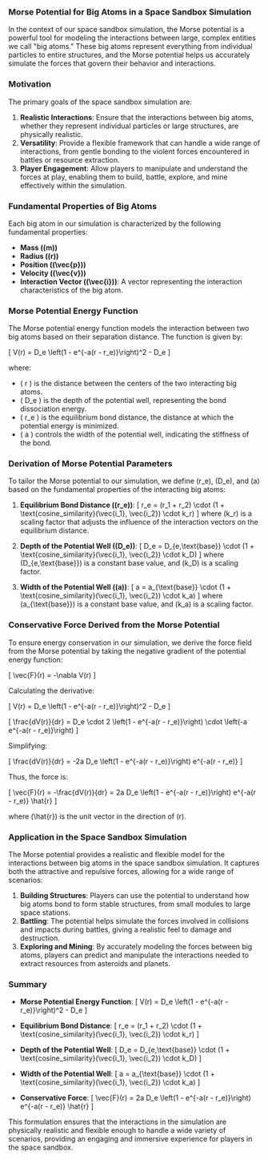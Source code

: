 ### Morse Potential for Big Atoms in a Space Sandbox Simulation

In the context of our space sandbox simulation, the Morse potential is a powerful tool for modeling the interactions between large, complex entities we call "big atoms." These big atoms represent everything from individual particles to entire structures, and the Morse potential helps us accurately simulate the forces that govern their behavior and interactions.

### Motivation

The primary goals of the space sandbox simulation are:
1. **Realistic Interactions**: Ensure that the interactions between big atoms, whether they represent individual particles or large structures, are physically realistic.
2. **Versatility**: Provide a flexible framework that can handle a wide range of interactions, from gentle bonding to the violent forces encountered in battles or resource extraction.
3. **Player Engagement**: Allow players to manipulate and understand the forces at play, enabling them to build, battle, explore, and mine effectively within the simulation.

### Fundamental Properties of Big Atoms

Each big atom in our simulation is characterized by the following fundamental properties:
- **Mass (\(m\))**
- **Radius (\(r\))**
- **Position (\(\vec{p}\))**
- **Velocity (\(\vec{v}\))**
- **Interaction Vector (\(\vec{i}\))**: A vector representing the interaction characteristics of the big atom.

### Morse Potential Energy Function

The Morse potential energy function models the interaction between two big atoms based on their separation distance. The function is given by:

\[
V(r) = D_e \left(1 - e^{-a(r - r_e)}\right)^2 - D_e
\]

where:
- \( r \) is the distance between the centers of the two interacting big atoms.
- \( D_e \) is the depth of the potential well, representing the bond dissociation energy.
- \( r_e \) is the equilibrium bond distance, the distance at which the potential energy is minimized.
- \( a \) controls the width of the potential well, indicating the stiffness of the bond.

### Derivation of Morse Potential Parameters

To tailor the Morse potential to our simulation, we define \(r_e\), \(D_e\), and \(a\) based on the fundamental properties of the interacting big atoms:

1. **Equilibrium Bond Distance (\(r_e\))**:
   \[
   r_e = (r_1 + r_2) \cdot (1 + \text{cosine\_similarity}(\vec{i_1}, \vec{i_2}) \cdot k_r)
   \]
   where \(k_r\) is a scaling factor that adjusts the influence of the interaction vectors on the equilibrium distance.

2. **Depth of the Potential Well (\(D_e\))**:
   \[
   D_e = D_{e,\text{base}} \cdot (1 + \text{cosine\_similarity}(\vec{i_1}, \vec{i_2}) \cdot k_D)
   \]
   where \(D_{e,\text{base}}\) is a constant base value, and \(k_D\) is a scaling factor.

3. **Width of the Potential Well (\(a\))**:
   \[
   a = a_{\text{base}} \cdot (1 + \text{cosine\_similarity}(\vec{i_1}, \vec{i_2}) \cdot k_a)
   \]
   where \(a_{\text{base}}\) is a constant base value, and \(k_a\) is a scaling factor.

### Conservative Force Derived from the Morse Potential

To ensure energy conservation in our simulation, we derive the force field from the Morse potential by taking the negative gradient of the potential energy function:

\[
\vec{F}(r) = -\nabla V(r)
\]

Calculating the derivative:

\[
V(r) = D_e \left(1 - e^{-a(r - r_e)}\right)^2 - D_e
\]

\[
\frac{dV(r)}{dr} = D_e \cdot 2 \left(1 - e^{-a(r - r_e)}\right) \cdot \left(-a e^{-a(r - r_e)}\right)
\]

Simplifying:

\[
\frac{dV(r)}{dr} = -2a D_e \left(1 - e^{-a(r - r_e)}\right) e^{-a(r - r_e)}
\]

Thus, the force is:

\[
\vec{F}(r) = -\frac{dV(r)}{dr} = 2a D_e \left(1 - e^{-a(r - r_e)}\right) e^{-a(r - r_e)} \hat{r}
\]

where \(\hat{r}\) is the unit vector in the direction of \(r\).

### Application in the Space Sandbox Simulation

The Morse potential provides a realistic and flexible model for the interactions between big atoms in the space sandbox simulation. It captures both the attractive and repulsive forces, allowing for a wide range of scenarios:

1. **Building Structures**: Players can use the potential to understand how big atoms bond to form stable structures, from small modules to large space stations.
2. **Battling**: The potential helps simulate the forces involved in collisions and impacts during battles, giving a realistic feel to damage and destruction.
3. **Exploring and Mining**: By accurately modeling the forces between big atoms, players can predict and manipulate the interactions needed to extract resources from asteroids and planets.

### Summary

- **Morse Potential Energy Function**:
  \[
  V(r) = D_e \left(1 - e^{-a(r - r_e)}\right)^2 - D_e
  \]

- **Equilibrium Bond Distance**:
  \[
  r_e = (r_1 + r_2) \cdot (1 + \text{cosine\_similarity}(\vec{i_1}, \vec{i_2}) \cdot k_r)
  \]

- **Depth of the Potential Well**:
  \[
  D_e = D_{e,\text{base}} \cdot (1 + \text{cosine\_similarity}(\vec{i_1}, \vec{i_2}) \cdot k_D)
  \]

- **Width of the Potential Well**:
  \[
  a = a_{\text{base}} \cdot (1 + \text{cosine\_similarity}(\vec{i_1}, \vec{i_2}) \cdot k_a)
  \]

- **Conservative Force**:
  \[
  \vec{F}(r) = 2a D_e \left(1 - e^{-a(r - r_e)}\right) e^{-a(r - r_e)} \hat{r}
  \]

This formulation ensures that the interactions in the simulation are physically realistic and flexible enough to handle a wide variety of scenarios, providing an engaging and immersive experience for players in the space sandbox.
